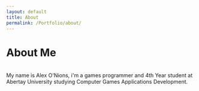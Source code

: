 ```yaml
---
layout: default
title: About
permalink: /Portfolio/about/
---
```


# About Me
<br/>
My name is Alex O'Nions, i'm a games programmer and 4th Year student at Abertay University studying Computer Games Applications Development.

